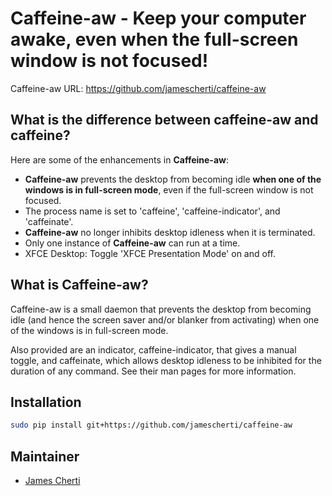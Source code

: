 # Caffeine-aw - Keep your computer awake, even when the full-screen window is not focused!

Caffeine-aw URL: https://github.com/jamescherti/caffeine-aw

## What is the difference between caffeine-aw and caffeine?

Here are some of the enhancements in **Caffeine-aw**:
* **Caffeine-aw** prevents the desktop from becoming idle **when one of the windows is in full-screen mode**, even if the full-screen window is not focused.
* The process name is set to 'caffeine', 'caffeine-indicator', and 'caffeinate'.
* **Caffeine-aw** no longer inhibits desktop idleness when it is terminated.
* Only one instance of **Caffeine-aw** can run at a time.
* XFCE Desktop: Toggle 'XFCE Presentation Mode' on and off.

## What is Caffeine-aw?

Caffeine-aw is a small daemon that prevents the desktop from becoming idle (and hence the screen saver and/or blanker from activating) when one of the windows is in full-screen mode.

Also provided are an indicator, caffeine-indicator, that gives a manual toggle, and caffeinate, which allows desktop idleness to be inhibited for the duration of any command. See their man pages for more information.

## Installation

```sh
sudo pip install git+https://github.com/jamescherti/caffeine-aw
```

## Maintainer

- [James Cherti](https://www.jamescherti.com/)

